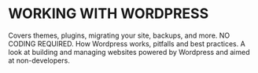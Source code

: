 # WORKING WITH WORDPRESS

Covers themes, plugins, migrating your site, backups, and more. NO CODING REQUIRED. How Wordpress works, pitfalls and best practices. A look at building and managing websites powered by Wordpress and aimed at non-developers.
